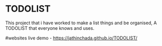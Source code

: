 # TODOLIST
This project that i have worked to make a list things and be organised, A TODOLIST that everyone knows and uses.

#websites live demo - https://jathinchada.github.io/TODOLIST/
